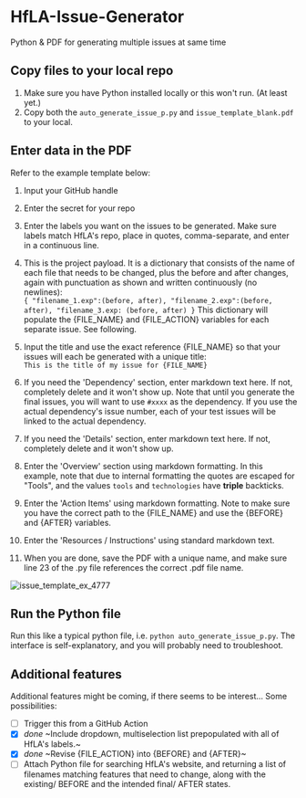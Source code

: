 # HfLA-Issue-Generator
Python &amp; PDF for generating multiple issues at same time

## Copy files to your local repo
1. Make sure you have Python installed locally or this won't run. (At least yet.)
2. Copy both the `auto_generate_issue_p.py` and `issue_template_blank.pdf` to your local.
   
## Enter data in the PDF
Refer to the example template below:

1. Input your GitHub handle
2. Enter the secret for your repo
3. Enter the labels you want on the issues to be generated. Make sure labels match HfLA's repo, place in quotes, comma-separate, and enter in a continuous line.
4. This is the project payload. It is a dictionary that consists of the name of each file that needs to be changed, plus the before and after changes, again with punctuation as shown and written continuously (no newlines):  
    `{ "filename_1.exp":(before, after), "filename_2.exp":(before, after), "filename_3.exp: (before, after) }`
   This dictionary will populate the {FILE_NAME} and {FILE_ACTION} variables for each separate issue. See following.
5. Input the title and use the exact reference {FILE_NAME} so that your issues will each be generated with a unique title:  
    `This is the title of my issue for {FILE_NAME}` 
6. If you need the 'Dependency' section, enter markdown text here. If not, completely delete and it won't show up. Note that until you generate the final issues, you will want to use `#xxxx` as the dependency. If you use the actual dependency's issue number, each of your test issues will be linked to the actual dependency.
7. If you need the 'Details' section, enter markdown text here. If not, completely delete and it won't show up.
8. Enter the 'Overview' section using markdown formatting. In this example, note that due to internal formatting the quotes are escaped for "Tools", and the values `tools` and `technologies` have **triple** backticks.
9. Enter the 'Action Items' using markdown formatting. Note to make sure you have the correct path to the {FILE_NAME} and use the {BEFORE} and {AFTER} variables. 
10. Enter the 'Resources / Instructions' using standard markdown text.  

11. When you are done, save the PDF with a unique name, and make sure line 23 of the .py file references the correct .pdf file name.
    
![issue_template_ex_4777](https://github.com/t-will-gillis/HfLA-Issue-Generator/assets/40799239/92748787-e229-49de-a897-ae6f6843cb55)

## Run the Python file
Run this like a typical python file, i.e. `python auto_generate_issue_p.py`. The interface is self-explanatory, and you will probably need to troubleshoot.

## Additional features 
Additional features might be coming, if there seems to be interest... Some possibilities:
- [ ] Trigger this from a GitHub Action
- [x] *done*  ~Include dropdown, multiselection list prepopulated with all of HfLA's labels.~
- [x] *done*  ~Revise {FILE_ACTION} into {BEFORE} and {AFTER}~
- [ ] Attach Python file for searching HfLA's website, and returning a list of filenames matching features that need to change, along with the existing/ BEFORE and the intended final/ AFTER states.
